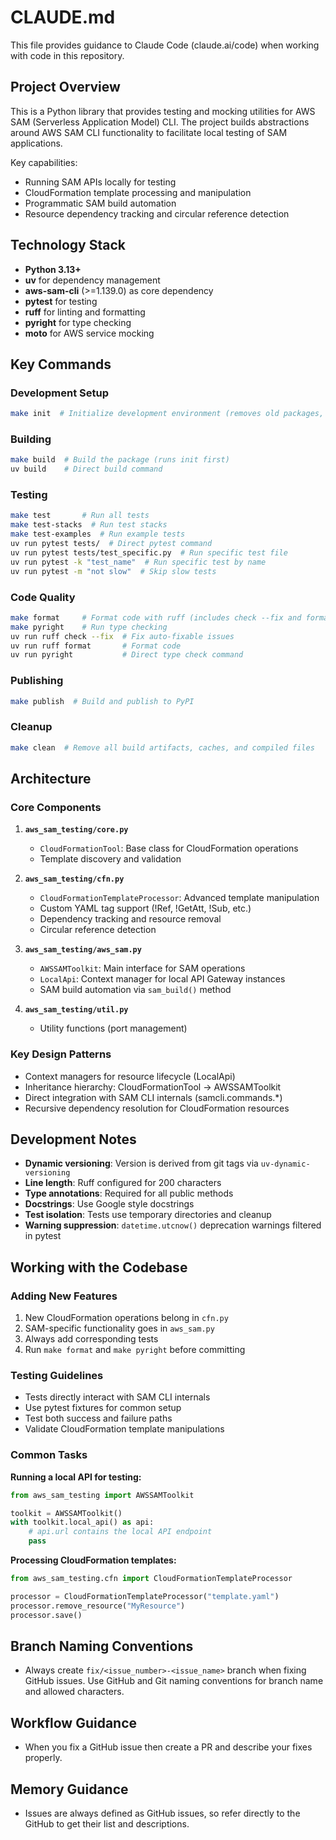 # CLAUDE.md

This file provides guidance to Claude Code (claude.ai/code) when working with code in this repository.

## Project Overview

This is a Python library that provides testing and mocking utilities for AWS SAM (Serverless Application Model) CLI. The project builds abstractions around AWS SAM CLI functionality to facilitate local testing of SAM applications.

Key capabilities:
- Running SAM APIs locally for testing
- CloudFormation template processing and manipulation
- Programmatic SAM build automation
- Resource dependency tracking and circular reference detection

## Technology Stack

- **Python 3.13+**
- **uv** for dependency management
- **aws-sam-cli** (>=1.139.0) as core dependency
- **pytest** for testing
- **ruff** for linting and formatting
- **pyright** for type checking
- **moto** for AWS service mocking

## Key Commands

### Development Setup
```bash
make init  # Initialize development environment (removes old packages, syncs dependencies)
```

### Building
```bash
make build  # Build the package (runs init first)
uv build    # Direct build command
```

### Testing
```bash
make test       # Run all tests
make test-stacks  # Run test stacks
make test-examples  # Run example tests
uv run pytest tests/  # Direct pytest command
uv run pytest tests/test_specific.py  # Run specific test file
uv run pytest -k "test_name"  # Run specific test by name
uv run pytest -m "not slow"  # Skip slow tests
```

### Code Quality
```bash
make format     # Format code with ruff (includes check --fix and format)
make pyright    # Run type checking
uv run ruff check --fix  # Fix auto-fixable issues
uv run ruff format       # Format code
uv run pyright           # Direct type check command
```

### Publishing
```bash
make publish  # Build and publish to PyPI
```

### Cleanup
```bash
make clean  # Remove all build artifacts, caches, and compiled files
```

## Architecture

### Core Components

1. **`aws_sam_testing/core.py`**
   - `CloudFormationTool`: Base class for CloudFormation operations
   - Template discovery and validation

2. **`aws_sam_testing/cfn.py`**
   - `CloudFormationTemplateProcessor`: Advanced template manipulation
   - Custom YAML tag support (!Ref, !GetAtt, !Sub, etc.)
   - Dependency tracking and resource removal
   - Circular reference detection

3. **`aws_sam_testing/aws_sam.py`**
   - `AWSSAMToolkit`: Main interface for SAM operations
   - `LocalApi`: Context manager for local API Gateway instances
   - SAM build automation via `sam_build()` method

4. **`aws_sam_testing/util.py`**
   - Utility functions (port management)

### Key Design Patterns

- Context managers for resource lifecycle (LocalApi)
- Inheritance hierarchy: CloudFormationTool → AWSSAMToolkit
- Direct integration with SAM CLI internals (samcli.commands.*)
- Recursive dependency resolution for CloudFormation resources

## Development Notes

- **Dynamic versioning**: Version is derived from git tags via `uv-dynamic-versioning`
- **Line length**: Ruff configured for 200 characters
- **Type annotations**: Required for all public methods
- **Docstrings**: Use Google style docstrings
- **Test isolation**: Tests use temporary directories and cleanup
- **Warning suppression**: `datetime.utcnow()` deprecation warnings filtered in pytest

## Working with the Codebase

### Adding New Features
1. New CloudFormation operations belong in `cfn.py`
2. SAM-specific functionality goes in `aws_sam.py`
3. Always add corresponding tests
4. Run `make format` and `make pyright` before committing

### Testing Guidelines
- Tests directly interact with SAM CLI internals
- Use pytest fixtures for common setup
- Test both success and failure paths
- Validate CloudFormation template manipulations

### Common Tasks

**Running a local API for testing:**
```python
from aws_sam_testing import AWSSAMToolkit

toolkit = AWSSAMToolkit()
with toolkit.local_api() as api:
    # api.url contains the local API endpoint
    pass
```

**Processing CloudFormation templates:**
```python
from aws_sam_testing.cfn import CloudFormationTemplateProcessor

processor = CloudFormationTemplateProcessor("template.yaml")
processor.remove_resource("MyResource")
processor.save()
```

## Branch Naming Conventions

- Always create `fix/<issue_number>-<issue_name>` branch when fixing GitHub issues. Use GitHub and Git naming conventions for branch name and allowed characters.

## Workflow Guidance

- When you fix a GitHub issue then create a PR and describe your fixes properly.

## Memory Guidance

- Issues are always defined as GitHub issues, so refer directly to the GitHub to get their list and descriptions.